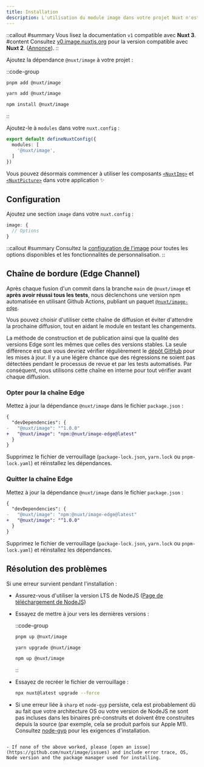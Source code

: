 ```yaml
---
title: Installation
description: L'utilisation du module image dans votre projet Nuxt n'est qu'une simple commande.
---
```



::callout
#summary
Vous lisez la documentation `v1` compatible avec **Nuxt 3**.
#content
Consultez [v0.image.nuxtjs.org](https://v0.image.nuxtjs.org/getting-started/installation) pour la version compatible avec **Nuxt 2**. ([Annonce](https://github.com/nuxt/image/discussions/548)).
::

Ajoutez la dépendance `@nuxt/image` à votre projet :

::code-group
```bash [pnpm]
pnpm add @nuxt/image
```
```bash [yarn]
yarn add @nuxt/image
```
```bash [npm]
npm install @nuxt/image
```
::

Ajoutez-le à `modules` dans votre `nuxt.config` :

```ts [nuxt.config.ts]
export default defineNuxtConfig({
  modules: [
    '@nuxt/image',
  ]
})
```

Vous pouvez désormais commencer à utiliser les composants [`<NuxtImg>`](/usage/nuxt-img) et [`<NuxtPicture>`](/usage/nuxt-picture) dans votre application ✨

## Configuration

Ajoutez une section `image` dans votre `nuxt.config` :

```ts [nuxt.config.ts]
image: {
  // Options
}
```

::callout
#summary
Consultez la [configuration de l'image](/get-started/configuration) pour toutes les options disponibles et les fonctionnalités de personnalisation.
::

## Chaîne de bordure (Edge Channel)

Après chaque fusion d'un commit dans la branche `main` de `@nuxt/image` et **après avoir réussi tous les tests**, nous déclenchons une version npm automatisée en utilisant Github Actions, publiant un paquet [`@nuxt/image-edge`](https://npmjs.com/package/@nuxt/image-edge).

Vous pouvez choisir d'utiliser cette chaîne de diffusion et éviter d'attendre la prochaine diffusion, tout en aidant le module en testant les changements.

La méthode de construction et de publication ainsi que la qualité des versions Edge sont les mêmes que celles des versions stables. La seule différence est que vous devriez vérifier régulièrement le [dépôt GitHub](https://github.com/nuxt/image) pour les mises à jour. Il y a une légère chance que des régressions ne soient pas détectées pendant le processus de revue et par les tests automatisés. Par conséquent, nous utilisons cette chaîne en interne pour tout vérifier avant chaque diffusion.

### Opter pour la chaîne Edge

Mettez à jour la dépendance `@nuxt/image` dans le fichier `package.json` :

```diff [package.json]
{
  "devDependencies": {
-   "@nuxt/image": "^1.0.0"
+   "@nuxt/image": "npm:@nuxt/image-edge@latest"
  }
}
```

Supprimez le fichier de verrouillage (`package-lock.json`, `yarn.lock` ou `pnpm-lock.yaml`) et réinstallez les dépendances.

### Quitter la chaîne Edge

Mettez à jour la dépendance `@nuxt/image` dans le fichier `package.json` :

```diff [package.json]
{
  "devDependencies": {
-   "@nuxt/image": "npm:@nuxt/image-edge@latest"
+   "@nuxt/image": "^1.0.0"
  }
}
```

Supprimez le fichier de verrouillage (`package-lock.json`, `yarn.lock` ou `pnpm-lock.yaml`) et réinstallez les dépendances.


## Résolution des problèmes

Si une erreur survient pendant l'installation :

- Assurez-vous d'utiliser la version LTS de NodeJS ([Page de téléchargement de NodeJS](https://nodejs.org/en/download/))

- Essayez de mettre à jour vers les dernières versions :

  ::code-group
    ```bash [pnpm]
    pnpm up @nuxt/image
    ```

    ```bash [yarn]
    yarn upgrade @nuxt/image
    ```

    ```bash [npm]
    npm up @nuxt/image
    ```
  ::

- Essayez de recréer le fichier de verrouillage :

  ```bash
  npx nuxt@latest upgrade --force
  ```

- Si une erreur liée à `sharp` et `node-gyp` persiste, cela est probablement dû au fait que votre architecture OS ou votre version de NodeJS ne sont pas incluses dans les binaires pré-construits et doivent être construites depuis la source (par exemple, cela se produit parfois sur Apple M1). Consultez [node-gyp](https://github.com/nodejs/node-gyp#installation) pour les exigences d'installation.
```

- If none of the above worked, please [open an issue](https://github.com/nuxt/image/issues) and include error trace, OS, Node version and the package manager used for installing.
